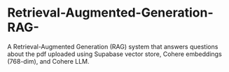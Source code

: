# Retrieval-Augmented-Generation-RAG-
A Retrieval-Augmented Generation (RAG) system that answers questions about the pdf uploaded  using Supabase vector store, Cohere embeddings (768-dim), and Cohere LLM.
